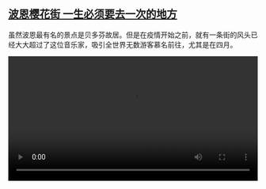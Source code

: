 <!--1681640226000-->
[波恩樱花街 一生必须要去一次的地方](https://www.dw.com/zh/%E6%B3%A2%E6%81%A9%E6%A8%B1%E8%8A%B1%E8%A1%97%20%E4%B8%80%E7%94%9F%E5%BF%85%E9%A1%BB%E8%A6%81%E5%8E%BB%E4%B8%80%E6%AC%A1%E7%9A%84%E5%9C%B0%E6%96%B9/a-43528085)
------

<p>虽然波恩最有名的景点是贝多芬故居。但是在疫情开始之前，就有一条街的风头已经大大超过了这位音乐家，吸引全世界无数游客慕名前往，尤其是在四月。</small></p><video src="https://tvdownloaddw-a.akamaihd.net/dwtv_video/flv/vdt_zh/2018/bchi180425_002_kirschbcn_01i_sd_sor.mp4" controls style="width:100%"></video>
